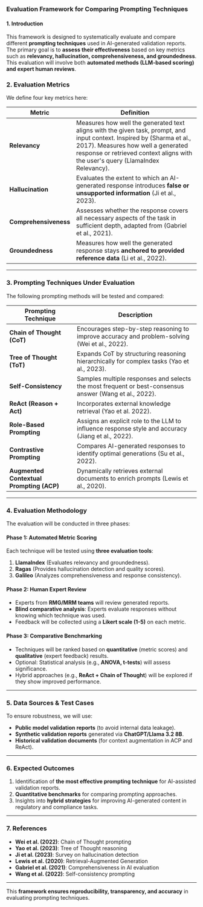 ### **Evaluation Framework for Comparing Prompting Techniques**

#### **1. Introduction**
This framework is designed to systematically evaluate and compare different **prompting techniques** used in AI-generated validation reports. The primary goal is to **assess their effectiveness** based on key metrics such as **relevancy, hallucination, comprehensiveness, and groundedness**. This evaluation will involve both **automated methods (LLM-based scoring) and expert human reviews**.

### **2. Evaluation Metrics**
We define four key metrics here:

| **Metric**         | **Definition** |
|--------------------|---------------|
| **Relevancy**      | Measures how well the generated text aligns with the given task, prompt, and input context. Inspired by (Sharma et al., 2017). Measures how well a generated response or retrieved context aligns with the user's query (LlamaIndex Relevancy). |
| **Hallucination**  | Evaluates the extent to which an AI-generated response introduces **false or unsupported information** (Ji et al., 2023). |
| **Comprehensiveness** | Assesses whether the response covers all necessary aspects of the task in sufficient depth, adapted from (Gabriel et al., 2021). |
| **Groundedness**   | Measures how well the generated response stays **anchored to provided reference data** (Li et al., 2022). |

---

### **3. Prompting Techniques Under Evaluation**
The following prompting methods will be tested and compared:

| **Prompting Technique** | **Description** |
|-------------------------|----------------|
| **Chain of Thought (CoT)** | Encourages step-by-step reasoning to improve accuracy and problem-solving (Wei et al., 2022). |
| **Tree of Thought (ToT)** | Expands CoT by structuring reasoning hierarchically for complex tasks (Yao et al., 2023). |
| **Self-Consistency** | Samples multiple responses and selects the most frequent or best-consensus answer (Wang et al., 2022). |
| **ReAct (Reason + Act)** | Incorporates external knowledge retrieval (Yao et al. 2022). |
| **Role-Based Prompting** | Assigns an explicit role to the LLM to influence response style and accuracy (Jiang et al., 2022). |
| **Contrastive Prompting** | Compares AI-generated responses to identify optimal generations (Su et al., 2022). |
| **Augmented Contextual Prompting (ACP)** | Dynamically retrieves external documents to enrich prompts (Lewis et al., 2020). |

---

### **4. Evaluation Methodology**
The evaluation will be conducted in three phases:

#### **Phase 1: Automated Metric Scoring**
Each technique will be tested using **three evaluation tools**:
1. **LlamaIndex** (Evaluates relevancy and groundedness).
2. **Ragas** (Provides hallucination detection and quality scores).
3. **Galileo** (Analyzes comprehensiveness and response consistency).

#### **Phase 2: Human Expert Review**
- Experts from **RMG/MRM teams** will review generated reports.
- **Blind comparative analysis**: Experts evaluate responses without knowing which technique was used.
- Feedback will be collected using a **Likert scale (1-5)** on each metric.

#### **Phase 3: Comparative Benchmarking**
- Techniques will be ranked based on **quantitative** (metric scores) and **qualitative** (expert feedback) results.
- Optional: Statistical analysis (e.g., **ANOVA, t-tests**) will assess significance.
- Hybrid approaches (e.g., **ReAct + Chain of Thought**) will be explored if they show improved performance.

---

### **5. Data Sources & Test Cases**
To ensure robustness, we will use:
- **Public model validation reports** (to avoid internal data leakage).
- **Synthetic validation reports** generated via **ChatGPT/Llama 3.2 8B**.
- **Historical validation documents** (for context augmentation in ACP and ReAct).

---

### **6. Expected Outcomes**
1. Identification of **the most effective prompting technique** for AI-assisted validation reports.
2. **Quantitative benchmarks** for comparing prompting approaches.
3. Insights into **hybrid strategies** for improving AI-generated content in regulatory and compliance tasks.

---

### **7. References**
- **Wei et al. (2022)**: Chain of Thought prompting
- **Yao et al. (2023)**: Tree of Thought reasoning
- **Ji et al. (2023)**: Survey on hallucination detection
- **Lewis et al. (2020)**: Retrieval-Augmented Generation
- **Gabriel et al. (2021)**: Comprehensiveness in AI evaluation
- **Wang et al. (2022)**: Self-consistency prompting

---

This **framework ensures reproducibility, transparency, and accuracy** in evaluating prompting techniques.
